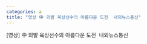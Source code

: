 ```yaml
---
categories: a
title: "영상 中 외발 육상선수의 아름다운 도전  내외뉴스통신"
---
```

[영상] 中 외발 육상선수의 아름다운 도전&nbsp;&nbsp;내외뉴스통신